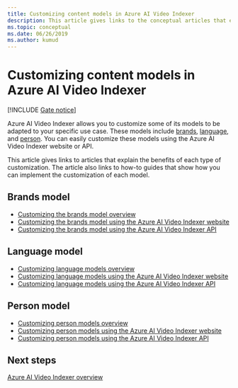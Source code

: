 ```yaml
---
title: Customizing content models in Azure AI Video Indexer
description: This article gives links to the conceptual articles that explain the benefits of each type of customization. This article also links to how-to guides that show how you can implement the customization of each model.
ms.topic: conceptual
ms.date: 06/26/2019
ms.author: kumud
---
```


# Customizing content models in Azure AI Video Indexer

[!INCLUDE [Gate notice](./includes/face-limited-access.md)]

Azure AI Video Indexer allows you to customize some of its models to be adapted to your specific use case. These models include [brands](customize-brands-model-overview.md), [language](customize-language-model-overview.md), and [person](customize-person-model-overview.md). You can easily customize these models using the Azure AI Video Indexer website or API.

This article gives links to articles that explain the benefits of each type of customization. The article also links to how-to guides that show how you can implement the customization of each model.

## Brands model

* [Customizing the brands model overview](customize-brands-model-overview.md)
* [Customizing the brands model using the Azure AI Video Indexer website](customize-brands-model-with-website.md)
* [Customizing the brands model using the Azure AI Video Indexer API](customize-brands-model-with-api.md)
 
## Language model

* [Customizing language models overview](customize-language-model-overview.md)
* [Customizing language models using the Azure AI Video Indexer website](customize-language-model-with-website.md)
* [Customizing language models using the Azure AI Video Indexer API](customize-language-model-with-api.md)
 
## Person model

* [Customizing person models overview](customize-person-model-overview.md)
* [Customizing person models using the Azure AI Video Indexer website](customize-person-model-with-website.md)
* [Customizing person models using the Azure AI Video Indexer API](customize-person-model-with-api.md)

## Next steps

[Azure AI Video Indexer overview](video-indexer-overview.md)
